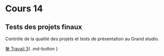 # Cours 14
## Tests des projets finaux
Contrôle de la qualité des projets et tests de présentation au Grand studio.     

[🛠️ Travail 3](./travaux/travail3.md){ .md-button } 
